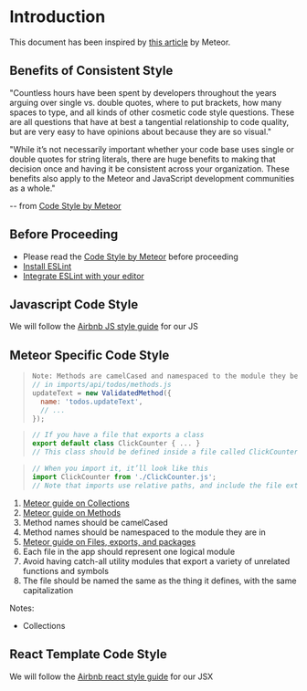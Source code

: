 # Introduction

This document has been inspired by [this article](http://guide.meteor.com/code-style.html) by Meteor.

## Benefits of Consistent Style

"Countless hours have been spent by developers throughout the years arguing over single vs. double quotes, where to put brackets, how many spaces to type, and all kinds of other cosmetic code style questions. These are all questions that have at best a tangential relationship to code quality, but are very easy to have opinions about because they are so visual."

"While it’s not necessarily important whether your code base uses single or double quotes for string literals, there are huge benefits to making that decision once and having it be consistent across your organization. These benefits also apply to the Meteor and JavaScript development communities as a whole."

-- from [Code Style by Meteor](http://guide.meteor.com/code-style.html)

## Before Proceeding

* Please read the [Code Style by Meteor](http://guide.meteor.com/code-style.html) before proceeding
* [Install ESLint](http://guide.meteor.com/code-style.html#eslint-installing)
* [Integrate ESLint with your editor](http://guide.meteor.com/code-style.html#eslint-editor)

## Javascript Code Style

We will follow the [Airbnb JS style guide](https://github.com/airbnb/javascript) for our JS

## Meteor Specific Code Style

> ```javascript
> Note: Methods are camelCased and namespaced to the module they belong to
> // in imports/api/todos/methods.js
> updateText = new ValidatedMethod({
>   name: 'todos.updateText',
>   // ...
> });
> ```

> ```javascript
> // If you have a file that exports a class
> export default class ClickCounter { ... }
> // This class should be defined inside a file called ClickCounter.js.
> ```

> ```javascript
> // When you import it, it’ll look like this
> import ClickCounter from './ClickCounter.js';
> // Note that imports use relative paths, and include the file extension at the end of the file name.
> ```

1. [Meteor guide on Collections](http://guide.meteor.com/code-style.html#collections)
2. [Meteor guide on Methods](http://guide.meteor.com/code-style.html#methods-and-publications)
  1. Method names should be camelCased
  2. Method names should be namespaced to the module they are in
1. [Meteor guide on Files, exports, and packages](http://guide.meteor.com/code-style.html#files-and-exports)
  1. Each file in the app should represent one logical module
  2. Avoid having catch-all utility modules that export a variety of unrelated functions and symbols
  3. The file should be named the same as the thing it defines, with the same capitalization

Notes: 

* Collections

## React Template Code Style

We will follow the [Airbnb react style guide](https://github.com/airbnb/javascript/tree/master/react) for our JSX